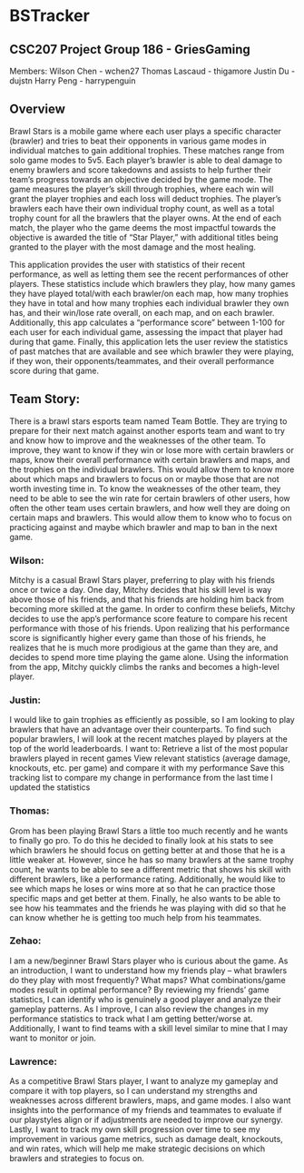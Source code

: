 # BSTracker

## CSC207 Project Group 186 - GriesGaming

Members:
Wilson Chen - wchen27
Thomas Lascaud - thigamore
Justin Du - dujstn
Harry Peng - harrypenguin

## Overview

Brawl Stars is a mobile game where each user plays a specific character (brawler) and tries to beat their opponents in various game modes in individual matches to gain additional trophies. These matches range from solo game modes to 5v5. Each player’s brawler is able to deal damage to enemy brawlers and score takedowns and assists to help further their team’s progress towards an objective decided by the game mode. The game measures the player’s skill through trophies, where each win will grant the player trophies and each loss will deduct trophies. The player’s brawlers each have their own individual trophy count, as well as a total trophy count for all the brawlers that the player owns. At the end of each match, the player who the game deems the most impactful towards the objective is awarded the title of “Star Player,” with additional titles being granted to the player with the most damage and the most healing. 

This application provides the user with statistics of their recent performance, as well as letting them see the recent performances of other players. These statistics include which brawlers they play, how many games they have played total/with each brawler/on each map, how many trophies they have in total and how many trophies each individual brawler they own has, and their win/lose rate overall, on each map, and on each brawler. 
Additionally, this app calculates a “performance score” between 1-100 for each user for each individual game, assessing the impact that player had during that game. Finally, this application lets the user review the statistics of past matches that are available and see which brawler they were playing, if they won, their opponents/teammates, and their overall performance score during that game. 

## Team Story: 

There is a brawl stars esports team named Team Bottle. They are trying to prepare for their next match against another esports team and want to try and know how to improve and the weaknesses of the other team. To improve, they want to know if they win or lose more with certain brawlers or maps, know their overall performance with certain brawlers and maps, and the trophies on the individual brawlers. This would allow them to know more about which maps and brawlers to focus on or maybe those that are not worth investing time in. To know the weaknesses of the other team, they need to be able to see the win rate for certain brawlers of other users, how often the other team uses certain brawlers, and how well they are doing on certain maps and brawlers. This would allow them to know who to focus on practicing against and maybe which brawler and map to ban in the next game.

### Wilson: 
Mitchy is a casual Brawl Stars player, preferring to play with his friends once or twice a day. One day, Mitchy decides that his skill level is way above those of his friends, and that his friends are holding him back from becoming more skilled at the game. In order to confirm these beliefs, Mitchy decides to use the app’s performance score feature to compare his recent performance with those of his friends. Upon realizing that his performance score is significantly higher every game than those of his friends, he realizes that he is much more prodigious at the game than they are, and decides to spend more time playing the game alone. Using the information from the app, Mitchy quickly climbs the ranks and becomes a high-level player. 

### Justin: 
I would like to gain trophies as efficiently as possible, so I am looking to play brawlers that have an advantage over their counterparts. To find such popular brawlers, I will look at the recent matches played by players at the top of the world leaderboards.
I want to:
Retrieve a list of the most popular brawlers played in recent games
View relevant statistics (average damage, knockouts, etc. per game) and compare it with my performance
Save this tracking list to compare my change in performance from the last time I updated the statistics

### Thomas:
Grom has been playing Brawl Stars a little too much recently and he wants to finally go pro. To do this he decided to finally look at his stats to see which brawlers he should focus on getting better at and those that he is a little weaker at. However, since he has so many brawlers at the same trophy count, he wants to be able to see a different metric that shows his skill with different brawlers, like a performance rating. Additionally, he would like to see which maps he loses or wins more at so that he can practice those specific maps and get better at them. Finally, he also wants to be able to see how his teammates and the friends he was playing with did so that he can know whether he is getting too much help from his teammates.

### Zehao: 
I am a new/beginner Brawl Stars player who is curious about the game. As an introduction, I want to understand how my friends play – what brawlers do they play with most frequently? What maps? What combinations/game modes result in optimal performance? By reviewing my friends’ game statistics, I can identify who is genuinely a good player and analyze their gameplay patterns. As I improve, I can also review the changes in my performance statistics to track what I am getting better/worse at. Additionally, I want to find teams with a skill level similar to mine that I may want to monitor or join.

### Lawrence:
As a competitive Brawl Stars player, I want to analyze my gameplay and compare it with top players, so I can understand my strengths and weaknesses across different brawlers, maps, and game modes. I also want insights into the performance of my friends and teammates to evaluate if our playstyles align or if adjustments are needed to improve our synergy. Lastly, I want to track my own skill progression over time to see my improvement in various game metrics, such as damage dealt, knockouts, and win rates, which will help me make strategic decisions on which brawlers and strategies to focus on.
